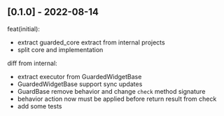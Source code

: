 ## [0.1.0] - 2022-08-14

feat(initial):
- extract guarded_core extract from internal projects
- split core and implementation

diff from internal:
- extract executor from GuardedWidgetBase
- GuardedWidgetBase support sync updates
- GuardBase remove behavior and change `check` method signature
- behavior action now must be applied before return result from check
- add some tests